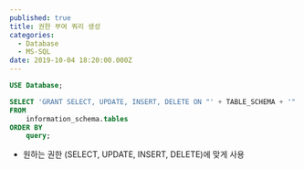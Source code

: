 ```yaml
---
published: true
title: 권한 부여 쿼리 생성
categories:
  - Database
  - MS-SQL
date: 2019-10-04 18:20:00.000Z
---
```


```sql
USE Database;

SELECT 'GRANT SELECT, UPDATE, INSERT, DELETE ON "' + TABLE_SCHEMA + '"."' + TABLE_NAME + '" TO "designer"' AS query
FROM
	information_schema.tables
ORDER BY
	query;
```

* 원하는 권한 (SELECT, UPDATE, INSERT, DELETE)에 맞게 사용